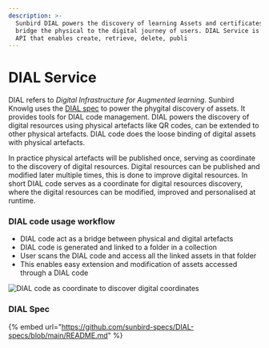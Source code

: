 ```yaml
---
description: >-
  Sunbird DIAL powers the discovery of learning Assets and certificates and
  bridge the physical to the digital journey of users. DIAL Service is a set of
  API that enables create, retrieve, delete, publi
---
```


# DIAL Service

DIAL refers to _Digital Infrastructure for Augmented learning_. Sunbird Knowlg uses the [DIAL spec](https://github.com/sunbird-specs/DIAL-specs/blob/main/README.md) to power the phygital discovery of assets. It provides tools for DIAL code management. DIAL powers the discovery of digital resources using physical artefacts like QR codes, can be extended to other physical artefacts. DIAL code does the loose binding of digital assets with physical artefacts.&#x20;

In practice physical artefacts will be published once, serving as coordinate to the discovery of digital resources. Digital resources can be published and modified later multiple times, this is done to improve digital resources. In short DIAL code serves as a coordinate for digital resources discovery, where the digital resources can be modified, improved and personalised at runtime.

### DIAL code usage workflow

* DIAL code act as a bridge between physical and digital artefacts
* DIAL code is generated and linked to a folder in a collection
* User scans the DIAL code and access all the linked assets in that folder
* This enables easy extension and modification of assets accessed through a DIAL code

![DIAL code  as coordinate to discover digital coordinates](<../../../.gitbook/assets/DIAL\_code\_ flow (1).png>)

### DIAL Spec

{% embed url="https://github.com/sunbird-specs/DIAL-specs/blob/main/README.md" %}

